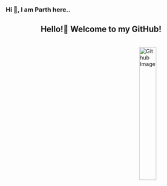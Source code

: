 ###  Hi 👋, I am Parth here..



   <div align="center">
     <h2>Hello!👋 Welcome to my GitHub!</h2></br>
   </div>

   
   <img width="30%" align="right" alt="Github Image" src="https://img.freepik.com/free-vector/programming-concept-illustration_114360-1351.jpg?         w=826&t=st=1663649634~exp=1663650234~hmac=9821f831ff42d2790cc942e3ef6194a385d3af18a75736d632d62d845cef38c1/">
   


 
